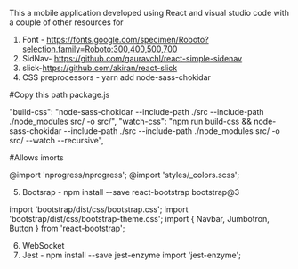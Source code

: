 This a mobile application developed using React and visual studio code with a couple of other resources for



1. Font - https://fonts.google.com/specimen/Roboto?selection.family=Roboto:300,400,500,700
2. SidNav- https://github.com/gauravchl/react-simple-sidenav
3. slick-https://github.com/akiran/react-slick
4. CSS preprocessors - yarn add node-sass-chokidar

#Copy this path package.js

"build-css": "node-sass-chokidar --include-path ./src --include-path ./node_modules src/ -o src/",
"watch-css": "npm run build-css && node-sass-chokidar --include-path ./src --include-path ./node_modules src/ -o src/ --watch --recursive",

#Allows imorts

@import 'nprogress/nprogress';
@import 'styles/_colors.scss';

5. Bootsrap - npm install --save react-bootstrap bootstrap@3

import 'bootstrap/dist/css/bootstrap.css';
import 'bootstrap/dist/css/bootstrap-theme.css';
import { Navbar, Jumbotron, Button } from 'react-bootstrap';

6. WebSocket
7. Jest - npm install --save jest-enzyme
import 'jest-enzyme';


